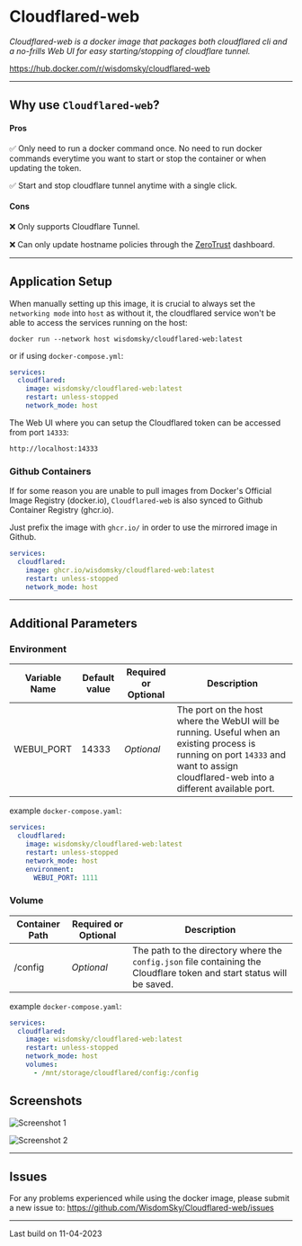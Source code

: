 # Cloudflared-web

_Cloudflared-web is a docker image that packages both cloudflared cli and a no-frills Web UI for easy starting/stopping of cloudflare tunnel._

https://hub.docker.com/r/wisdomsky/cloudflared-web

---

## Why use `Cloudflared-web`?

#### Pros

✅ Only need to run a docker command once. No need to run docker commands everytime you want to start or stop the container or when updating the token.

✅ Start and stop cloudflare tunnel anytime with a single click.

#### Cons

❌ Only supports Cloudflare Tunnel.

❌ Can only update hostname policies through the [ZeroTrust](https://one.dash.cloudflare.com/) dashboard.


--- 
## Application Setup
When manually setting up this image, it is crucial to always set the `networking mode` into `host` as without it, the cloudflared service won't be able to access the services running on the host:

    docker run --network host wisdomsky/cloudflared-web:latest

or if using `docker-compose.yml`:

```yaml
services:
  cloudflared:
    image: wisdomsky/cloudflared-web:latest
    restart: unless-stopped
    network_mode: host
```

The Web UI where you can setup the Cloudflared token can be accessed from port `14333`:

    http://localhost:14333

### Github Containers

If for some reason you are unable to pull images from Docker's Official Image Registry (docker.io), `Cloudflared-web` is also synced to Github Container Registry (ghcr.io).

Just prefix the image with `ghcr.io/` in order to use the mirrored image in Github.
```yaml
services:
  cloudflared:
    image: ghcr.io/wisdomsky/cloudflared-web:latest
    restart: unless-stopped
    network_mode: host
```


---
## Additional Parameters

### Environment
| Variable Name | Default value | Required or Optional | Description |
|---|---|---|---|
| WEBUI_PORT | 14333 | _Optional_ | The port on the host where the WebUI will be running. Useful when an existing process is running on port `14333` and want to assign cloudflared-web into a different available port. |

example `docker-compose.yaml`:
```yaml
services:
  cloudflared:
    image: wisdomsky/cloudflared-web:latest
    restart: unless-stopped
    network_mode: host
    environment:
      WEBUI_PORT: 1111
```


### Volume
| Container Path | Required or Optional | Description |
|---|---|---|
| /config | _Optional_ | The path to the directory where the `config.json` file containing the Cloudflare token and start status will be saved.  |

example `docker-compose.yaml`:
```yaml
services:
  cloudflared:
    image: wisdomsky/cloudflared-web:latest
    restart: unless-stopped
    network_mode: host
    volumes:
      - /mnt/storage/cloudflared/config:/config
```


## Screenshots

![Screenshot 1](https://raw.githubusercontent.com/WisdomSky/Cloudflared-web/main/screenshot-1.png)

![Screenshot 2](https://raw.githubusercontent.com/WisdomSky/Cloudflared-web/main/screenshot-2.png)

---

## Issues

For any problems experienced while using the docker image, please submit a new issue to:
https://github.com/WisdomSky/Cloudflared-web/issues

---

Last build on 11-04-2023